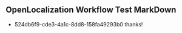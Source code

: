 ## OpenLocalization Workflow Test MarkDown
* 524db6f9-cde3-4a1c-8dd8-158fa49293b0 thanks!

<!--HONumber=Aug16_HO4-->


